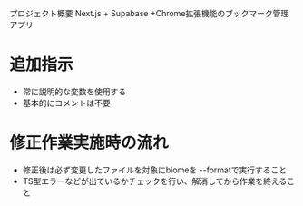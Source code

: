 プロジェクト概要
Next.js + Supabase +Chrome拡張機能のブックマーク管理アプリ

# 追加指示
- 常に説明的な変数を使用する
- 基本的にコメントは不要
# 修正作業実施時の流れ
- 修正後は必ず変更したファイルを対象にbiomeを --formatで実行すること
- TS型エラーなどが出ているかチェックを行い、解消してから作業を終えること